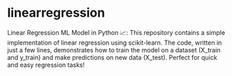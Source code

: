 # linearregression
Linear Regression ML Model in Python 📈: This repository contains a simple implementation of linear regression using scikit-learn. The code, written in just a few lines, demonstrates how to train the model on a dataset (X_train and y_train) and make predictions on new data (X_test). Perfect for quick and easy regression tasks!
